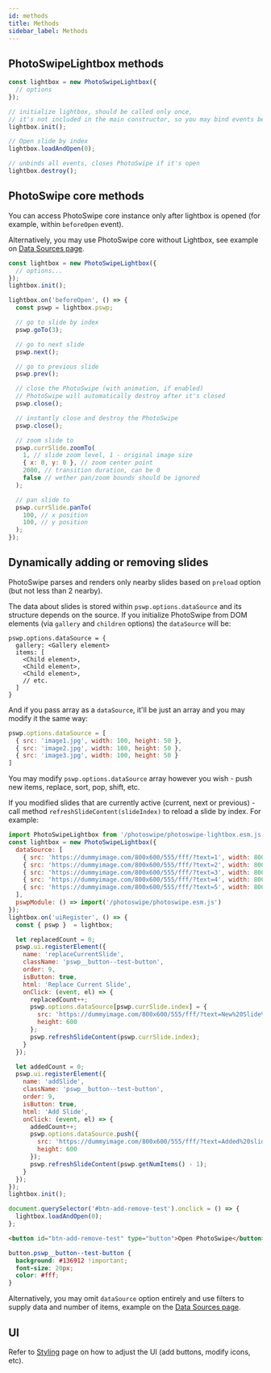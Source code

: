 ```yaml
---
id: methods
title: Methods
sidebar_label: Methods
---
```


## PhotoSwipeLightbox methods

```js
const lightbox = new PhotoSwipeLightbox({
  // options
});

// initialize lightbox, should be called only once,
// it's not included in the main constructor, so you may bind events before it
lightbox.init();

// Open slide by index
lightbox.loadAndOpen(0);

// unbinds all events, closes PhotoSwipe if it's open
lightbox.destroy();
```

## PhotoSwipe core methods

You can access PhotoSwipe core instance only after lightbox is opened (for example, within `beforeOpen` event).

Alternatively, you may use PhotoSwipe core without Lightbox, see example on [Data Sources page](data-sources#without-lightbox-module).

```js
const lightbox = new PhotoSwipeLightbox({
  // options...
});
lightbox.init();

lightbox.on('beforeOpen', () => {
  const pswp = lightbox.pswp;

  // go to slide by index
  pswp.goTo(3);

  // go to next slide
  pswp.next();

  // go to previous slide
  pswp.prev();

  // close the PhotoSwipe (with animation, if enabled)
  // PhotoSwipe will automatically destroy after it's closed
  pswp.close();

  // instantly close and destroy the PhotoSwipe
  pswp.close();

  // zoom slide to
  pswp.currSlide.zoomTo(
    1, // slide zoom level, 1 - original image size
    { x: 0, y: 0 }, // zoom center point
    2000, // transition duration, can be 0
    false // wether pan/zoom bounds should be ignored
  );

  // pan slide to
  pswp.currSlide.panTo(
    100, // x position
    100, // y position
  );
});
```

## Dynamically adding or removing slides

PhotoSwipe parses and renders only nearby slides based on `preload` option (but not less than 2 nearby). 

The data about slides is stored within `pswp.options.dataSource` and its structure depends on the source. If you initialize PhotoSwipe from DOM elements (via `gallery` and `children` options) the `dataSource` will be:

```
pswp.options.dataSource = {
  gallery: <Gallery element>
  items: [
    <Child element>,
    <Child element>,
    <Child element>,
    // etc.
  ]
}
```

And if you pass array as a `dataSource`, it'll be just an array and you may modify it the same way:

```js
pswp.options.dataSource = [
  { src: 'image1.jpg', width: 100, height: 50 },
  { src: 'image2.jpg', width: 100, height: 50 },
  { src: 'image3.jpg', width: 100, height: 50 }
]
```

You may modify `pswp.options.dataSource` array however you wish - push new items, replace, sort, pop, shift, etc. 

If you modified slides that are currently active (current, next or previous) - call method `refreshSlideContent(slideIndex)` to reload a slide by index. For example:

<PswpCodePreview>

```js pswpcode
import PhotoSwipeLightbox from '/photoswipe/photoswipe-lightbox.esm.js';
const lightbox = new PhotoSwipeLightbox({
  dataSource: [
    { src: 'https://dummyimage.com/800x600/555/fff/?text=1', width: 800, height: 600 },
    { src: 'https://dummyimage.com/800x600/555/fff/?text=2', width: 800, height: 600 },
    { src: 'https://dummyimage.com/800x600/555/fff/?text=3', width: 800, height: 600 },
    { src: 'https://dummyimage.com/800x600/555/fff/?text=4', width: 800, height: 600 },
    { src: 'https://dummyimage.com/800x600/555/fff/?text=5', width: 800, height: 600 },
  ],
  pswpModule: () => import('/photoswipe/photoswipe.esm.js')
});
lightbox.on('uiRegister', () => {
  const { pswp }  = lightbox;

  let replacedCount = 0;
  pswp.ui.registerElement({
    name: 'replaceCurrentSlide',
    className: 'pswp__button--test-button',
    order: 9,
    isButton: true,
    html: 'Replace Current Slide',
    onClick: (event, el) => {
      replacedCount++;
      pswp.options.dataSource[pswp.currSlide.index] = {
        src: 'https://dummyimage.com/800x600/555/fff/?text=New%20Slide%20' + replacedCount, width: 800, 
        height: 600
      };
      pswp.refreshSlideContent(pswp.currSlide.index);
    }
  });

  let addedCount = 0;
  pswp.ui.registerElement({
    name: 'addSlide',
    className: 'pswp__button--test-button',
    order: 9,
    isButton: true,
    html: 'Add Slide',
    onClick: (event, el) => {
      addedCount++;
      pswp.options.dataSource.push({
        src: 'https://dummyimage.com/800x600/555/fff/?text=Added%20slide%20' + addedCount, width: 800, 
        height: 600
      });
      pswp.refreshSlideContent(pswp.getNumItems() - 1);
    }
  });
});
lightbox.init();

document.querySelector('#btn-add-remove-test').onclick = () => {
  lightbox.loadAndOpen(0);
};
```

```html pswpcode
<button id="btn-add-remove-test" type="button">Open PhotoSwipe</button>
```

```css pswpcode
button.pswp__button--test-button {
  background: #136912 !important;
  font-size: 20px;
  color: #fff;
}
```

</PswpCodePreview>

Alternatively, you may omit `dataSource` option entirely and use filters to supply data and number of items, example on the [Data Sources page](data-sources#dynamically-generated-data).

## UI

Refer to [Styling](styling) page on how to adjust the UI (add buttons, modify icons, etc).